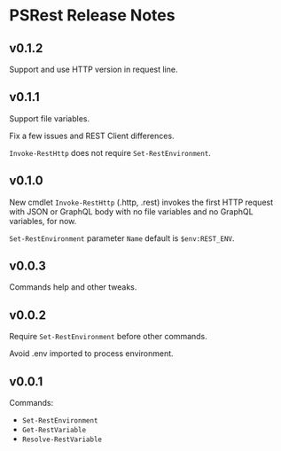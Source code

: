 # PSRest Release Notes

## v0.1.2

Support and use HTTP version in request line.

## v0.1.1

Support file variables.

Fix a few issues and REST Client differences.

`Invoke-RestHttp` does not require `Set-RestEnvironment`.

## v0.1.0

New cmdlet `Invoke-RestHttp` (.http, .rest) invokes the first HTTP request with
JSON or GraphQL body with no file variables and no GraphQL variables, for now.

`Set-RestEnvironment` parameter `Name` default is `$env:REST_ENV`.

## v0.0.3

Commands help and other tweaks.

## v0.0.2

Require `Set-RestEnvironment` before other commands.

Avoid .env imported to process environment.

## v0.0.1

Commands:

- `Set-RestEnvironment`
- `Get-RestVariable`
- `Resolve-RestVariable`
